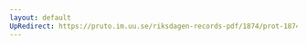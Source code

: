 ```yaml
---
layout: default
UpRedirect: https://pruto.im.uu.se/riksdagen-records-pdf/1874/prot-1874--fk--413/prot-1874--fk--413_020.pdf
---
```

